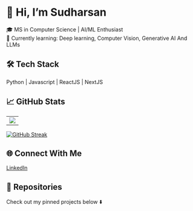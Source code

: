 # 👋 Hi, I’m Sudharsan
🎓 MS in Computer Science | AI/ML Enthusiast  
🌱 Currently learning: Deep learning, Computer Vision, Generative AI And LLMs

## 🛠️ Tech Stack
Python | Javascript | ReactJS | NextJS 

## 📈 GitHub Stats
<table>
  <tr>
    <td>
      <img src="https://github-readme-stats.vercel.app/api?username=Sudharsan25&show_icons=true&theme=radical"/>
    </td>
  </tr>
</table>

[![GitHub Streak](https://streak-stats.demolab.com/?user=Sudharsan25)](https://git.io/streak-stats)

## 🌐 Connect With Me
[LinkedIn](your_linkedin_url) 

## 📂 Repositories
Check out my pinned projects below ⬇️


